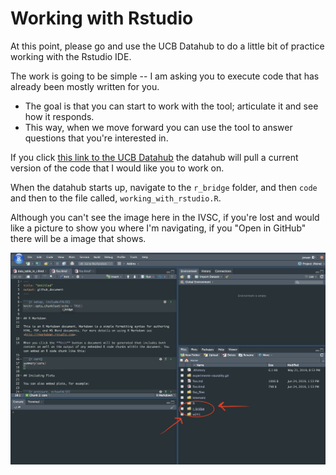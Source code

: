 # Working with Rstudio 

At this point, please go and use the UCB Datahub to do a little bit of practice working with the Rstudio IDE. 

The work is going to be simple -- I am asking you to execute code that has already been mostly written for you. 

- The goal is that you can start to work with the tool; articulate it and see how it responds. 
- This way, when we move forward you can use the tool to answer questions that you're interested in. 

If you click [this link to the UCB Datahub](https://r.datahub.berkeley.edu/hub/user-redirect/git-pull?repo=https%3A%2F%2Fgithub.com%2FUCB-MIDS%2Fr_bridge&urlpath=rstudio%2F&branch=master) the datahub will pull a current version of the code that I would like you to work on. 

When the datahub starts up, navigate to the `r_bridge` folder, and then `code` and then to the file called, `working_with_rstudio.R`. 

Although you can't see the image here in the IVSC, if you're lost and would like a picture to show you where I'm navigating, if you "Open in GitHub" there will be a image that shows. 

![](./images/r_bridge_datahub.png)
 
